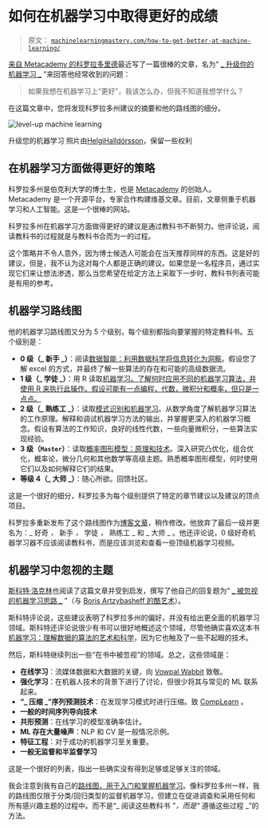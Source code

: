 # 如何在机器学习中取得更好的成绩

> 原文： [`machinelearningmastery.com/how-to-get-better-at-machine-learning/`](https://machinelearningmastery.com/how-to-get-better-at-machine-learning/)

[来自 Metacademy 的科罗拉多里德](http://obphio.us/)最近写了一篇很棒的文章，名为“ [_ 升级你的机器学习 _](http://metacademy.org/roadmaps/cjrd/level-up-your-ml) ”来回答他经常收到的问题：

> 如果我想在机器学习上“更好”，我该怎么办，但我不知道我想学什么？

在这篇文章中，您将发现科罗拉多州建议的摘要和他的路线图的细分。

![level-up machine learning](https://3qeqpr26caki16dnhd19sv6by6v-wpengine.netdna-ssl.com/wp-content/uploads/2014/08/level-up-machine-learning.jpg)

升级您的机器学习
照片由[HelgiHalldórsson](https://www.flickr.com/photos/8058853@N06/4393957264)，保留一些权利

## 在机器学习方面做得更好的策略

科罗拉多州是伯克利大学的博士生，也是 [Metacademy](http://www.metacademy.org/) 的创始人。 Metacademy 是一个开源平台，专家合作构建维基文章。目前，文章侧重于机器学习和人工智能。这是一个很棒的网站。

科罗拉多州在机器学习方面做得更好的建议是通过教科书不断努力。他评论说，阅读教科书的过程就是与教科书合而为一的过程。

这个策略并不令人意外，因为博士候选人可能会在当天推荐同样的东西。这是好的建议，但是，我不认为这对每个人都是正确的建议。如果您是一名程序员，通过实现它们来让想法渗透，那么当您希望在给定方法上采取下一步时，教科书列表可能是有用的参考。

## 机器学习路线图

他的机器学习路线图又分为 5 个级别，每个级别都指向要掌握的特定教科书。五个级别是：

*   **0 级（_ 新手 _）**：阅读[数据智能：利用数据科学将信息转化为洞察](http://www.amazon.com/dp/111866146X?tag=inspiredalgor-20)。假设您了解 excel 的方式，并最终了解一些算法的存在和可能的高级数据流。
*   **1 级（_ 学徒 _）**：用 R 读取[机器学习。了解何时应用不同的机器学习算法，并使用 R 来执行此操作。假设可能有一点编程，代数，微积分和概率，但只是一点点。](http://www.amazon.com/dp/1782162143?tag=inspiredalgor-20)
*   **2 级（_ 熟练工 _）**：读取[模式识别和机器学习](http://www.amazon.com/dp/0387310738?tag=inspiredalgor-20)。从数学角度了解机器学习算法的工作原理。解释和调试机器学习方法的输出，并掌握更深入的机器学习概念。假设有算法的工作知识，良好的线性代数，一些向量微积分，一些算法实现经验。
*   **3 级（`Master`）**：读取[概率图形模型：原理和技术](http://www.amazon.com/dp/0262013193?tag=inspiredalgor-20)。深入研究凸优化，组合优化，概率论，微分几何和其他数学等高级主题。熟悉概率图形模型，何时使用它们以及如何解释它们的结果。
*   **等级 4（_ 大师 _）**：随心所欲。回馈社区。

这是一个很好的细分，科罗拉多为每个级别提供了特定的章节建议以及建议的顶点项目。

科罗拉多重新发布了这个路线图作为[博客文章](http://www.tenleaves.com/paths/machine-learning-level-up)，稍作修改。他放弃了最后一级并更名为：_ 好奇 _，_ 新手 _，_ 学徒 _，_ 熟练工 _ 和 _ 大师 _ 。他还评论说，0 级好奇机器学习器不应该阅读教科书，而是应该浏览和查看一些顶级机器学习视频。

## 机器学习中忽视的主题

[斯科特·洛克林](http://scottlocklin.wordpress.com/about/)也阅读了这篇文章并受到启发，撰写了他自己的回复题为“ [_ 被忽视的机器学习思路 _](https://scottlocklin.wordpress.com/2014/07/22/neglected-machine-learning-ideas/) ”（与 [Boris Artzybasheff 的酷艺术](http://en.wikipedia.org/wiki/Boris_Artzybasheff)）。

斯科特评论说，这些建议表明了科罗拉多州的偏好，并没有给出更全面的机器学习领域。斯科特还评论说很少有书可以很好地概述这个领域，尽管他确实喜欢这本书[机器学习：理解数据的算法的艺术和科学](http://www.amazon.com/dp/1107422221?tag=inspiredalgor-20)，因为它也触及了一些不起眼的技术。

然后，斯科特继续列出一些“在书中被忽视”的领域。总之，这些领域是：

*   **在线学习**：流媒体数据和大数据的关键，向 [Vowpal Wabbit](http://hunch.net/~vw/) 致敬。
*   **强化学习**：在机器人技术的背景下进行了讨论，但很少将其与常见的 ML 联系起来。
*   **“_ 压缩 _”序列预测技术**：在发现学习模式时进行压缩。致 [CompLearn](http://www.complearn.org/) 。
*   **一般的时间序列导向技术**
*   **共形预测**：在线学习的模型准确率估计。
*   **ML 存在大量噪声**：NLP 和 CV 是一般情况示例。
*   **特征工程**：对于成功的机器学习至关重要。
*   **一般无监督和半监督学习**

这是一个很好的列表，指出一些确实没有得到足够或足够关注的领域。

我会注意到我有自己的[路线图，用于入门和掌握机器学习](http://machinelearningmastery.com/machine-learning-roadmap-your-self-study-guide-to-machine-learning/ "Machine Learning Roadmap: Your Self-Study Guide to Machine Learning")。像科罗拉多州一样，我的路线图仅限于分类/回归类型的监督机器学习，但建立在促进调查和采用任何和所有感兴趣主题的过程中。而不是“_ 阅读这些教科书 _”，而是“_ 遵循这些过程 _”的方法。